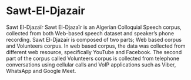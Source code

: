 # Sawt-El-Djazair
Sawt El-Djazaïr Sawt El-Djazaïr is an Algerian Colloquial Speech corpus, collected from both Web-based speech dataset and speaker’s phone recording.
Sawt El-Djazaïr is composed of two parts; Web based corpus and Volunteers corpus. In web based corpus, the data was collected from different web resource, specifically YouTube and Facebook.
The second part of the corpus called Volunteers corpus is collected from telephone conversations using cellular calls and VoIP applications such as Viber, WhatsApp and Google Meet.
